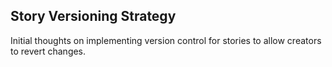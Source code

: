## Story Versioning Strategy
Initial thoughts on implementing version control for stories to allow creators to revert changes.
